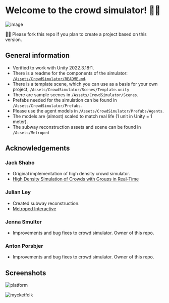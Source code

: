# Welcome to the crowd simulator! 👩‍💻
![image](https://github.com/user-attachments/assets/e0cd43e8-44e3-449a-8142-bb1b5b03dfd9)

👩‍💻 Please fork this repo if you plan to create a project based on this version.

## General information
- Verified to work with Unity 2022.3.18f1.
- There is a readme for the components of the simulator: [`/Assets/CrowdSimulator/README.md`](https://github.com/KTH-High-Density-Crowd-Simulator/Crowd-Simulator-and-Tbana-Reconstruction/blob/main/Crowd%20Simulator%20and%20Tbana%20Reconstruction/Assets/CrowdSimulator/README.md).
- There is a template scene, which you can use as a basis for your own project, `/Assets/CrowdSimulator/Scenes/Template.unity`
- There are sample scenes in `/Assets/CrowdSimulator/Scenes`.
- Prefabs needed for the simulation can be found in `/Assets/CrowdSimulator/Prefabs`.
- Please use the agent models in `/Assets/CrowdSimulator/Prefabs/Agents`.
- The models are (almost) scaled to match real life (1 unit in Unity = 1 meter).
- The subway reconstruction assets and scene can be found in `/Assets/Metroped`

## Acknowledgements
### Jack Shabo

- Original implementation of high density crowd simulator.
- [High Density Simulation of Crowds with Groups in Real-Time](https://urn.kb.se/resolve?urn=urn:nbn:se:kth:diva-210564)

### Julian Ley

- Created subway reconstruction.
- [Metroped Interactive](https://github.com/JulianLey/MetropedInteractive)

### Jenna Smulter
- Improvements and bug fixes to crowd simulator. Owner of this repo.

### Anton Porsbjer
- Improvements and bug fixes to crowd simulator. Owner of this repo.

## Screenshots

![platform](https://github.com/user-attachments/assets/9f0915a1-38f2-43c5-8779-f3f2bc1480b0)

![mycketfolk](https://github.com/user-attachments/assets/513d1935-565c-4e22-adf2-e14af7e557df)



